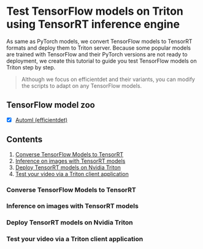 # Test TensorFlow models on Triton using TensorRT inference engine
As same as PyTorch models, we convert TensorFlow models to TensorRT formats and deploy them to Triton server. Because some popular models are trained with TensorFlow and their PyTorch versions are not ready to deployment, we create this tutorial to guide you test TensorFlow models on Triton step by step.
> Although we focus on efficientdet and their variants, you can modify the scripts to adapt on any TensorFlow models.
## TensorFlow model zoo
- [x] [Automl (efficientdet)](https://github.com/google/automl/tree/master/efficientdet)
## Contents
1. [Converse TensorFlow Models to TensorRT](#converse-tensorflow-models-to-tensorrt) 
2. [Inference on images with TensorRT models](#inference-on-images-with-tensorrt-models)
3. [Deploy TensorRT models on Nvidia Triton](#deploy-tensorrt-models-on-nvidia-triton)
4. [Test your video via a Triton client application](#test-your-video-via-a-triton-client-application)
### Converse TensorFlow Models to TensorRT
### Inference on images with TensorRT models
### Deploy TensorRT models on Nvidia Triton
### Test your video via a Triton client application